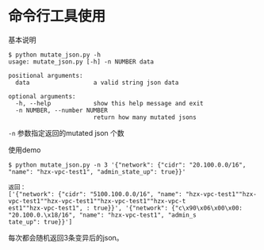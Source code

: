 # 命令行工具使用

基本说明

```
$ python mutate_json.py -h
usage: mutate_json.py [-h] -n NUMBER data

positional arguments:
  data                  a valid string json data

optional arguments:
  -h, --help            show this help message and exit
  -n NUMBER, --number NUMBER
                        return how many mutated jsons
```                        
 
`-n` 参数指定返回的mutated json 个数

使用demo
```
$ python mutate_json.py -n 3 '{"network": {"cidr": "20.100.0.0/16", "name": "hzx-vpc-test1", "admin_state_up": true}}'

返回：
['{"network": {"cidr": "5100.100.0.0/16", "name": "hzx-vpc-test1""hzx-vpc-test1""hzx-vpc-test1""hzx-vpc-test1""hzx-vpc-t
est1""hzx-vpc-test1", : true}}', '{"network": {"c\x90\x06\x00\x00: "20.100.0.\x18/16", "name": "hzx-vpc-test1", "admin_s
tate_up": true}}']
```
每次都会随机返回3条变异后的json。

                       